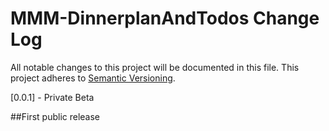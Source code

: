 # MMM-DinnerplanAndTodos Change Log
All notable changes to this project will be documented in this file.
This project adheres to [Semantic Versioning](http://semver.org/).


[0.0.1] - Private Beta

##First public release
